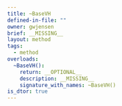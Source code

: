 ```yaml
---
title: ~BaseVH
defined-in-file: ""
owner: gwjensen
brief: __MISSING__
layout: method
tags:
  - method
overloads:
  ~BaseVH():
    return: __OPTIONAL__
    description: __MISSING__
    signature_with_names: ~BaseVH()
is_dtor: true
---
```

